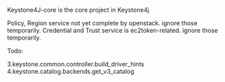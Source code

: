 Keystone4J-core is the core project in Keystone4j

Policy, Region service not yet complete by openstack. ignore those temporarily.
Credential and Trust service is ec2token-related. ignore those temporarily.

Todo:

3.keystone.common.controller.build_driver_hints
4.keystone.catalog.backends.get_v3_catalog